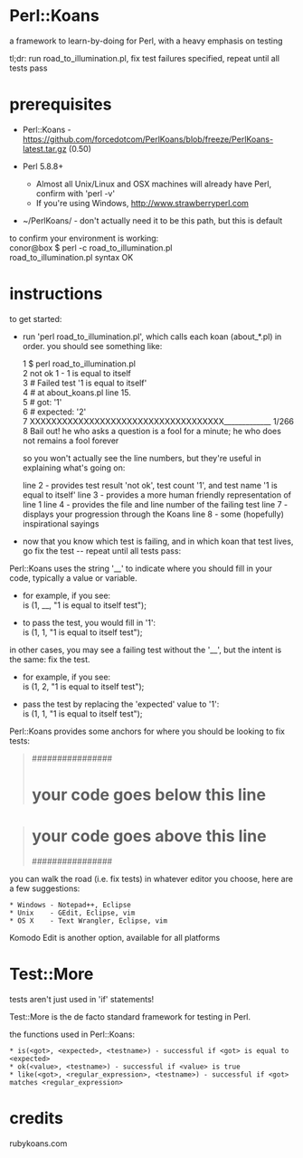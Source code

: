 Perl::Koans
===========

a framework to learn-by-doing for Perl, with a heavy emphasis on testing

tl;dr: run road\_to\_illumination.pl, fix test failures specified, repeat until all tests pass

prerequisites
=============

* Perl::Koans - https://github.com/forcedotcom/PerlKoans/blob/freeze/PerlKoans-latest.tar.gz (0.50) 
* Perl 5.8.8+
  - Almost all Unix/Linux and OSX machines will already have Perl, confirm with 'perl -v'
  - If you're using Windows, http://www.strawberryperl.com

* ~/PerlKoans/  - don't actually need it to be this path, but this is default

to confirm your environment is working:  
    conor@box $ perl -c road\_to\_illumination.pl  
    road_to_illumination.pl syntax OK  

instructions
============

to get started:

* run 'perl road\_to\_illumination.pl', which calls each koan (about\_*.pl) in order. you should see something like:


     1     $ perl road\_to\_illumination.pl  
     2     not ok 1 - 1 is equal to itself  
     3     #   Failed test '1 is equal to itself'  
     4     #   at about_koans.pl line 15.  
     5     #          got: '1'  
     6     #     expected: '2'  
     7     XXXXXXXXXXXXXXXXXXXXXXXXXXXXXXXXXXXX\_\_\_\_\_\_\_\_\_\_\_\_\_ 1/266  
     8     Bail out!  he who asks a question is a fool for a minute; he who does not remains a fool forever  


    so you won't actually see the line numbers, but they're useful in explaining what's going on:

     line 2 - provides test result 'not ok', test count '1', and test name '1 is equal to itself'
     line 3 - provides a more human friendly representation of line 1
     line 4 - provides the file and line number of the failing test
     line 7 - displays your progression through the Koans
     line 8 - some (hopefully) inspirational sayings 

* now that you know which test is failing, and in which koan that test lives, go fix the test -- repeat until all tests pass:

Perl::Koans uses the string '__' to indicate where you should fill in your code, typically a value or variable.

* for example, if you see:  
    is (1, \__, "1 is equal to itself test");  
        
* to pass the test, you would fill in '1':  
    is (1, 1, "1 is equal to itself test");  

in other cases, you may see a failing test without the '__', but the intent is the same: fix the test.

* for example, if you see:  
    is (1, 2, "1 is equal to itself test");  
        
* pass the test by replacing the 'expected' value to '1':  
    is (1, 1, "1 is equal to itself test");  

Perl::Koans provides some anchors for where you should be looking to fix tests:

>    ################
>    # your code goes below this line


>    # your code goes above this line
>    ################

you can walk the road (i.e. fix tests) in whatever editor you choose, here are a few suggestions:

    * Windows - Notepad++, Eclipse
    * Unix    - GEdit, Eclipse, vim
    * OS X    - Text Wrangler, Eclipse, vim

Komodo Edit is another option, available for all platforms

Test::More
==========

tests aren't just used in 'if' statements!

Test::More is the de facto standard framework for testing in Perl.

the functions used in Perl::Koans:

    * is(<got>, <expected>, <testname>) - successful if <got> is equal to <expected> 
    * ok(<value>, <testname>) - successful if <value> is true
    * like(<got>, <regular_expression>, <testname>) - successful if <got> matches <regular_expression>


credits
=======

rubykoans.com
